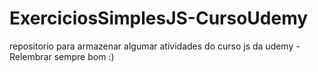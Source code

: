# ExerciciosSimplesJS-CursoUdemy
repositorio para armazenar algumar atividades do curso js da udemy - Relembrar sempre bom :)

